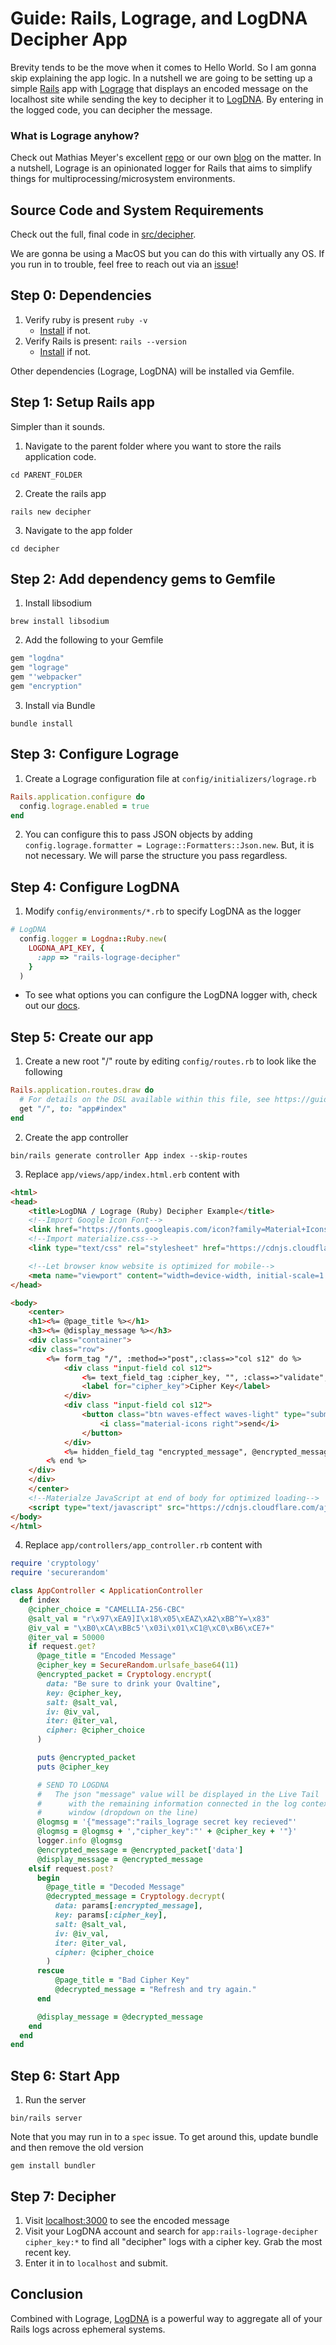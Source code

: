 # Guide: Rails, Lograge, and LogDNA Decipher App

Brevity tends to be the move when it comes to Hello World.  So I am gonna skip explaining the app logic.  In a nutshell we are going to be setting up a simple <a href="https://rubyonrails.org/" target="_blank">Rails</a> app with <a href="https://github.com/roidrage/lograge" target="_blank">Lograge</a> that displays an encoded message on the localhost site while sending the key to decipher it to <a href="https://logdna.com" target="_blank">LogDNA</a>.  By entering in the logged code, you can decipher the message.

### What is Lograge anyhow?

Check out Mathias Meyer's excellent <a href="https://github.com/roidrage/lograge" target="_blank">repo</a> or our own <a href="" target="_blank">blog</a> on the matter.  In a nutshell, Lograge is an opinionated logger for Rails that aims to simplify things for multiprocessing/microsystem environments.

## Source Code and System Requirements

Check out the full, final code in [src/decipher](src/decipher/).

We are gonna be using a MacOS but you can do this with virtually any OS.  If you run in to trouble, feel free to reach out via an [issue](https://github.com/logdna/logdna_lograge_example/issues)!

## Step 0: Dependencies

1. Verify ruby is present `ruby -v`
   * <a href="https://www.ruby-lang.org/en/downloads/" target="_blank">Install</a> if not.
2. Verify Rails is present: `rails --version`
   * <a href="https://guides.rubyonrails.org/getting_started.html#creating-a-new-rails-project-installing-rails" target="_blank">Install</a> if not.

Other dependencies (Lograge, LogDNA) will be installed via Gemfile.

## Step 1: Setup Rails app

Simpler than it sounds.

1. Navigate to the parent folder where you want to store the rails application code.
```console
cd PARENT_FOLDER
```
2. Create the rails app
```console
rails new decipher
```
3. Navigate to the app folder
```console
cd decipher
```

## Step 2: Add dependency gems to Gemfile

1. Install libsodium
```console
brew install libsodium
```

2. Add the following to your Gemfile
```ruby
gem "logdna"
gem "lograge"
gem "'webpacker"
gem "encryption"
```

3. Install via Bundle
```console
bundle install
```

## Step 3: Configure Lograge

1. Create a Lograge configuration file at `config/initializers/lograge.rb`
```ruby
Rails.application.configure do
  config.lograge.enabled = true
end
```
2. You can configure this to pass JSON objects by adding `config.lograge.formatter = Lograge::Formatters::Json.new`.  But, it is not necessary.  We will parse the structure you pass regardless.

## Step 4: Configure LogDNA

1. Modify `config/environments/*.rb` to specify LogDNA as the logger
```ruby
# LogDNA
  config.logger = Logdna::Ruby.new(
    LOGDNA_API_KEY, {
      :app => "rails-lograge-decipher"
    }
  )
```
  * To see what options you can configure the LogDNA logger with, check out our [docs](https://github.com/logdna/ruby#logdnarubynewingestion_key-options--).

## Step 5: Create our app

1. Create a new root "/" route by editing `config/routes.rb` to look like the following
```ruby
Rails.application.routes.draw do
  # For details on the DSL available within this file, see https://guides.rubyonrails.org/routing.html
  get "/", to: "app#index"
end
```

2. Create the app controller
```console
bin/rails generate controller App index --skip-routes
```

3. Replace `app/views/app/index.html.erb` content with
```html
<html>
<head>
    <title>LogDNA / Lograge (Ruby) Decipher Example</title>
    <!--Import Google Icon Font-->
    <link href="https://fonts.googleapis.com/icon?family=Material+Icons" rel="stylesheet">
    <!--Import materialize.css-->
    <link type="text/css" rel="stylesheet" href="https://cdnjs.cloudflare.com/ajax/libs/materialize/1.0.0/css/materialize.min.css"  media="screen,projection"/>

    <!--Let browser know website is optimized for mobile-->
    <meta name="viewport" content="width=device-width, initial-scale=1.0"/>
</head>

<body>
    <center>
    <h1><%= @page_title %></h1>
    <h3><%= @display_message %></h3>
    <div class="container">
    <div class="row">
        <%= form_tag "/", :method=>"post",:class=>"col s12" do %>
            <div class "input-field col s12">
                <%= text_field_tag :cipher_key, "", :class=>"validate", :id=>"cipher_key" %>
                <label for="cipher_key">Cipher Key</label>
            </div>
            <div class "input-field col s12">
                <button class="btn waves-effect waves-light" type="submit" name="key_submit">Submit
                    <i class="material-icons right">send</i>
                </button>
            </div>
            <%= hidden_field_tag "encrypted_message", @encrypted_message %>
        <% end %>
    </div>
    </div>
    </center>
    <!--Materialze JavaScript at end of body for optimized loading-->
    <script type="text/javascript" src="https://cdnjs.cloudflare.com/ajax/libs/materialize/1.0.0/js/materialize.min.js"></script>
</body>
</html>
```
4. Replace `app/controllers/app_controller.rb` content with
```ruby
require 'cryptology'
require 'securerandom'

class AppController < ApplicationController
  def index
    @cipher_choice = "CAMELLIA-256-CBC"
    @salt_val = "r\x97\xEA9]I\x18\x05\xEAZ\xA2\xBB^Y=\x83"
    @iv_val = "\xB0\xCA\xBBc5'\x03i\x01\xC1@\xC0\xB6\xCE7+"
    @iter_val = 50000
    if request.get?
      @page_title = "Encoded Message"
      @cipher_key = SecureRandom.urlsafe_base64(11)
      @encrypted_packet = Cryptology.encrypt(
        data: "Be sure to drink your Ovaltine",
        key: @cipher_key,
        salt: @salt_val,
        iv: @iv_val,
        iter: @iter_val,
        cipher: @cipher_choice
      )

      puts @encrypted_packet
      puts @cipher_key

      # SEND TO LOGDNA
      #   The json "message" value will be displayed in the Live Tail
      #      with the remaining information connected in the log context
      #      window (dropdown on the line)
      @logmsg = '{"message":"rails_lograge secret key recieved"'
      @logmsg = @logmsg + ',"cipher_key":"' + @cipher_key + '"}'
      logger.info @logmsg
      @encrypted_message = @encrypted_packet['data']
      @display_message = @encrypted_message
    elsif request.post?
      begin
        @page_title = "Decoded Message"
        @decrypted_message = Cryptology.decrypt(
          data: params[:encrypted_message],
          key: params[:cipher_key],
          salt: @salt_val,
          iv: @iv_val,
          iter: @iter_val,
          cipher: @cipher_choice
        )
      rescue
          @page_title = "Bad Cipher Key"
          @decrypted_message = "Refresh and try again."
      end

      @display_message = @decrypted_message
    end
  end
end

```

## Step 6: Start App

1. Run the server
```console
bin/rails server
```

Note that you may run in to a `spec` issue.  To get around this, update bundle and then remove the old version
```console
gem install bundler
```

## Step 7: Decipher

1. Visit <a href="localhost:3000" target="_blank">localhost:3000</a> to see the encoded message
2. Visit your LogDNA account and search for `app:rails-lograge-decipher cipher_key:*` to find all "decipher" logs with a cipher key.  Grab the most recent key.
3. Enter it in to `localhost` and submit.

## Conclusion

Combined with Lograge, [LogDNA](https://logdna.com) is a powerful way to aggregate all of your Rails logs across ephemeral systems.
